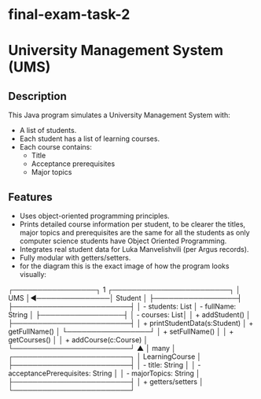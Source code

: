 # final-exam-task-2
# University Management System (UMS)

## Description
This Java program simulates a University Management System with:
- A list of students.
- Each student has a list of learning courses.
- Each course contains:
  - Title
  - Acceptance prerequisites
  - Major topics

## Features
- Uses object-oriented programming principles.
- Prints detailed course information per student, to be clearer the titles, major topics and prerequisites
  are the same for all the students as only computer science students have Object Oriented Programming.
- Integrates real student data for Luka Manvelishvili (per Argus records).
- Fully modular with getters/setters.
- for the diagram this is the exact image of how the program looks visually:

┌─────────────────┐        1       ┌────────────────────────┐
│     UMS         │◄───────────────│      Student           │
├─────────────────┤                ├────────────────────────┤
│ - students: List<Student>        │ - fullName: String     │
├─────────────────┤                │ - courses: List<Course>│
│ + addStudent()   │                ├────────────────────────┤
│ + printStudentData(s:Student)    │ + getFullName()         │
└─────────────────┘                │ + setFullName()         │
                                   │ + getCourses()          │
                                   │ + addCourse(c:Course)   │
                                   └────────────────────────┘
                                           ▲
                                           │ many
                                           │
                                   ┌────────────────────────┐
                                   │      LearningCourse    │
                                   ├────────────────────────┤
                                   │ - title: String         │
                                   │ - acceptancePrerequisites: String │
                                   │ - majorTopics: String   │
                                   ├────────────────────────┤
                                   │ + getters/setters       │
                                   └────────────────────────┘

